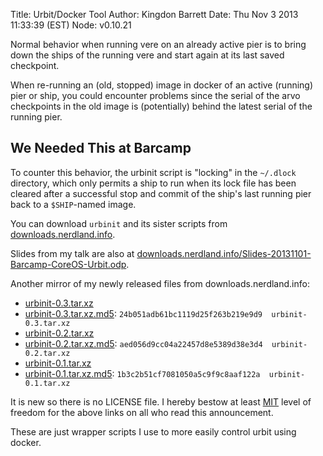 Title: Urbit/Docker Tool
Author: Kingdon Barrett
Date: Thu Nov 3 2013 11:33:39 (EST)
Node: v0.10.21

Normal behavior when running vere on an already active pier is to bring down
the ships of the running vere and start again at its last saved checkpoint.

When re-running an (old, stopped) image in docker of an active (running) pier
or ship, you could encounter problems since the serial of the arvo checkpoints
in the old image is (potentially) behind the latest serial of the running pier.

## We Needed This at Barcamp

To counter this behavior, the urbinit script is "locking" in the `~/.dlock`
directory, which only permits a ship to run when its lock file has been cleared
after a successful stop and commit of the ship's last running pier back to a
`$SHIP`-named image.

You can download `urbinit` and its sister scripts from [downloads.nerdland.info][].

Slides from my talk are also at [downloads.nerdland.info/Slides-20131101-Barcamp-CoreOS-Urbit.odp][].

Another mirror of my newly released files from downloads.nerdland.info:

* [urbinit-0.3.tar.xz][]
* [urbinit-0.3.tar.xz.md5][]: `24b051adb61bc1119d25f263b219e9d9  urbinit-0.3.tar.xz`
* [urbinit-0.2.tar.xz][]
* [urbinit-0.2.tar.xz.md5][]: `aed056d9cc04a22457d8e5389d38e3d4  urbinit-0.2.tar.xz`
* [urbinit-0.1.tar.xz][]
* [urbinit-0.1.tar.xz.md5][]: `1b3c2b51cf7081050a5c9f9c8aaf122a  urbinit-0.1.tar.xz`

It is new so there is no LICENSE file.  I hereby bestow at least [MIT][] level
of freedom for the above links on all who read this announcement.

These are just wrapper scripts I use to more easily control urbit using docker.

[downloads.nerdland.info]: //downloads.nerdland.info/urbinit/urbinit-0.3.tar.xz
[downloads.nerdland.info/Slides-20131101-Barcamp-CoreOS-Urbit.odp]: //downloads.nerdland.info/Slides-20131101-Barcamp-CoreOS-Urbit.odp
[urbinit-0.3.tar.xz]: /urbinit-0.3.tar.xz
[urbinit-0.3.tar.xz.md5]: /urbinit-0.3.tar.xz.md5.txt
[urbinit-0.2.tar.xz]: /urbinit-0.2.tar.xz
[urbinit-0.2.tar.xz.md5]: /urbinit-0.2.tar.xz.md5.txt
[urbinit-0.1.tar.xz]: /urbinit-0.1.tar.xz
[urbinit-0.1.tar.xz.md5]: /urbinit-0.1.tar.xz.md5.txt
[MIT]: http://opensource.org/licenses/MIT
